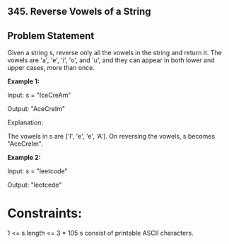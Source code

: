 ## 345. Reverse Vowels of a String

## Problem Statement
Given a string s, reverse only all the vowels in the string and return it.
The vowels are 'a', 'e', 'i', 'o', and 'u', and they can appear in both lower and upper cases, more than once.

 

**Example 1:**

Input: s = "IceCreAm"

Output: "AceCreIm"

Explanation:

The vowels in s are ['I', 'e', 'e', 'A']. On reversing the vowels, s becomes "AceCreIm".

**Example 2:**

Input: s = "leetcode"

Output: "leotcede"

 

# Constraints:

1 <= s.length <= 3 * 105
s consist of printable ASCII characters.